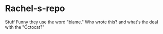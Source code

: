 # Rachel-s-repo
Stuff
Funny they use the word "blame." Who wrote this? and what's the deal with the "Octocat?"
